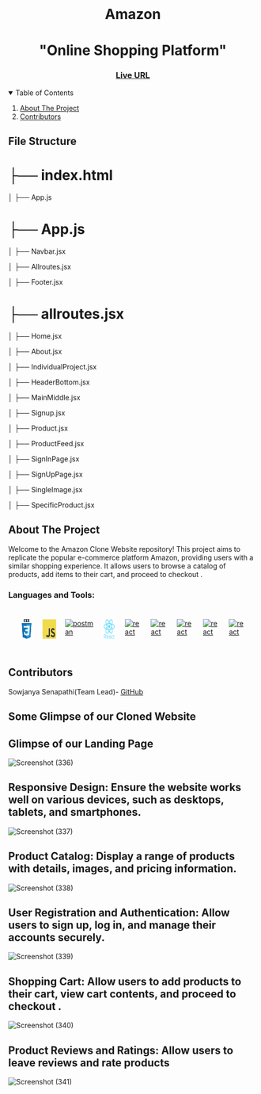 <!-- PROJECT LOGO -->
<br />
<h1 align="center" >
   Amazon
</h1>

<h1 align="center">"Online Shopping Platform"  </h1>
<h3 align="center">
	<a href="https://amazon-eta-sandy.vercel.app/" target="_blank">Live URL</a>
</h3>
  
<!-- TABLE OF CONTENTS -->
<details open="open">
  <summary>Table of Contents</summary>
  <ol>
    <li>
      <a href="#about-the-project">About The Project</a>
<!--       <ul>
        <li><a href="#built-with">Built With</a></li>
          <li><a href="#tools-and-libraries">Tools And Libraries</a></li>
      </ul> -->
    </li>
    <li><a href="#contributors">Contributors</a></li>
  </ol>
</details>

## File Structure


├── index.html
===

│   ├── App.js



├── App.js
===

│   ├── Navbar.jsx

│   ├── Allroutes.jsx

│   ├── Footer.jsx


├── allroutes.jsx
===

│   ├── Home.jsx

│   ├── About.jsx

│   ├── IndividualProject.jsx

│   ├── HeaderBottom.jsx

│   ├── MainMiddle.jsx

│   ├── Signup.jsx

│   ├── Product.jsx

│   ├── ProductFeed.jsx

│   ├── SignInPage.jsx

│   ├── SignUpPage.jsx

│   ├── SingleImage.jsx

│   ├── SpecificProduct.jsx



<!-- ABOUT THE PROJECT -->

## About The Project
Welcome to the Amazon Clone Website repository! This project aims to replicate the popular e-commerce platform Amazon, providing users with a similar shopping experience. It allows users to browse a catalog of products, add items to their cart, and proceed to checkout .

<h3 align="left">Languages and Tools:</h3>
<p align="left" style=' width:"90%"; margin: auto; padding: 23px; display: flex; gap: 18px;'> <a href="https://www.w3schools.com/css/" target="_blank" rel="noreferrer"> <img src="https://raw.githubusercontent.com/devicons/devicon/master/icons/css3/css3-original-wordmark.svg" alt="css3" width="40" height="40"/> </a>  <a href="https://developer.mozilla.org/en-US/docs/Web/JavaScript" target="_blank" rel="noreferrer"> <img src="https://raw.githubusercontent.com/devicons/devicon/master/icons/javascript/javascript-original.svg" alt="javascript" width="40" height="40"/> </a>  <a href="https://postman.com" target="_blank" rel="noreferrer"> <img src="https://www.vectorlogo.zone/logos/getpostman/getpostman-icon.svg" alt="postman" width="40" height="40"/> </a> <a href="https://reactjs.org/" target="_blank" rel="noreferrer"> <img src="https://raw.githubusercontent.com/devicons/devicon/master/icons/react/react-original-wordmark.svg" alt="react" width="40" height="40"/> </a> <a href="https://chakra-ui.com/" target="_blank" rel="noreferrer"> <img src="https://image.pngaaa.com/704/7959704-middle.png" alt="react" width="50" height="40"/> </a> <a href="https://openbase.com/js/slick-slider/documentation" target="_blank" rel="noreferrer"> <img src="https://gymove.dexignzone.com/react/welcome/images/icons/44.png" alt="react" width="50" height="40"/> </a>  <a href="https://app.cyclic.sh/#/" target="_blank" rel="noreferrer"> <img src="https://th.bing.com/th/id/OIP.NCU8PydXbTaszgAQ2xGNHwAAAA?w=279&h=175&c=7&r=0&o=5&dpr=1.3&pid=1.7" alt="react" width="50" height="40"/> </a><a href="https://vercel.com/" target="_blank" rel="noreferrer"> <img src="https://th.bing.com/th/id/OIP.ypz_d6GL7n2nXfQnbw_ARAHaFj?w=195&h=180&c=7&r=0&o=5&dpr=1.3&pid=1.7" alt="react" width="50" height="40"/> </a>
<a href="https://redux.js.org/" target="_blank" rel="noreferrer"> <img src="https://th.bing.com/th/id/OIP.WcRnU2ERqYHZBKBQ0zXCvgHaGs?w=188&h=180&c=7&r=0&o=5&dpr=1.3&pid=1.7" alt="react" width="50" height="40"/> </a></p>


## Contributors

Sowjanya Senapathi(Team Lead)- [GitHub](https://github.com/senapathisowjanya)





## Some Glimpse of our Cloned Website
## Glimpse of our Landing Page


![Screenshot (336)](https://github.com/senapathisowjanya/unused-thing-2855/assets/119430125/787c61d0-263b-4928-b70a-bab1d5cd34e2)
## Responsive Design: Ensure the website works well on various devices, such as desktops, tablets, and smartphones.
![Screenshot (337)](https://github.com/senapathisowjanya/unused-thing-2855/assets/119430125/65bf5d0a-12f9-4042-b758-792af38c4cfc)
## Product Catalog: Display a range of products with details, images, and pricing information.
![Screenshot (338)](https://github.com/senapathisowjanya/unused-thing-2855/assets/119430125/764b5249-afad-421c-a469-15e6cd872dc1)
## User Registration and Authentication: Allow users to sign up, log in, and manage their accounts securely. 
![Screenshot (339)](https://github.com/senapathisowjanya/unused-thing-2855/assets/119430125/1318263f-384a-4c33-b94b-5e33eded2162)

## Shopping Cart: Allow users to add products to their cart, view cart contents, and proceed to checkout .
![Screenshot (340)](https://github.com/senapathisowjanya/unused-thing-2855/assets/119430125/fbbcf664-7eb1-4800-9801-58f96b372404)
## Product Reviews and Ratings: Allow users to leave reviews and rate products
![Screenshot (341)](https://github.com/senapathisowjanya/unused-thing-2855/assets/119430125/1894cb53-6361-4009-a655-8bdcf5f1b9b8)
